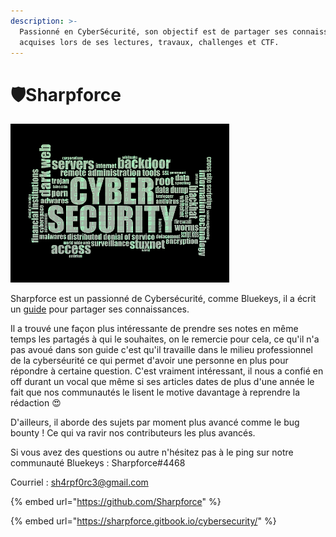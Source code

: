 ```yaml
---
description: >-
  Passionné en CyberSécurité, son objectif est de partager ses connaissances
  acquises lors de ses lectures, travaux, challenges et CTF.
---
```


# 🛡️Sharpforce

![](../.gitbook/assets/c60b329b5419139f45551c4324ef2dd9-1-.png)

Sharpforce est un passionné de Cybersécurité, comme Bluekeys, il a écrit un [guide](https://sharpforce.gitbook.io/cybersecurity/) pour partager ses connaissances. 

Il a trouvé une façon plus intéressante de prendre ses notes en même temps les partagés à qui le souhaites, on le remercie pour cela, ce qu'il n'a pas avoué dans son guide c'est qu'il travaille dans le milieu professionnel de la cyberséurité ce qui permet d'avoir une personne en plus pour répondre à certaine question. C'est vraiment intéressant, il nous a confié en off durant un vocal que même si ses articles dates de plus d'une année le fait que nos communautés le lisent le motive davantage à reprendre la rédaction 😍 

D'ailleurs, il aborde des sujets par moment plus avancé comme le bug bounty ! Ce qui va ravir nos contributeurs les plus avancés.

Si vous avez des questions ou autre n'hésitez pas à le ping sur notre communauté Bluekeys : Sharpforce\#4468

Courriel : sh4rpf0rc3@gmail.com

{% embed url="https://github.com/Sharpforce" %}

{% embed url="https://sharpforce.gitbook.io/cybersecurity/" %}



